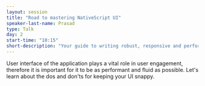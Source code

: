 ```yaml
---
layout: session
title: "Road to mastering NativeScript UI"
speaker-last-name: Prasad
type: Talk
day: 2
start-time: "10:15"
short-description: "Your guide to writing robust, responsive and performant UI for NativeScript."
---
```


User interface of the application plays a vital role in user engagement, therefore it is
important for it to be as performant and fluid as possible. Let's learn about the
dos and don'ts for keeping your UI snappy.